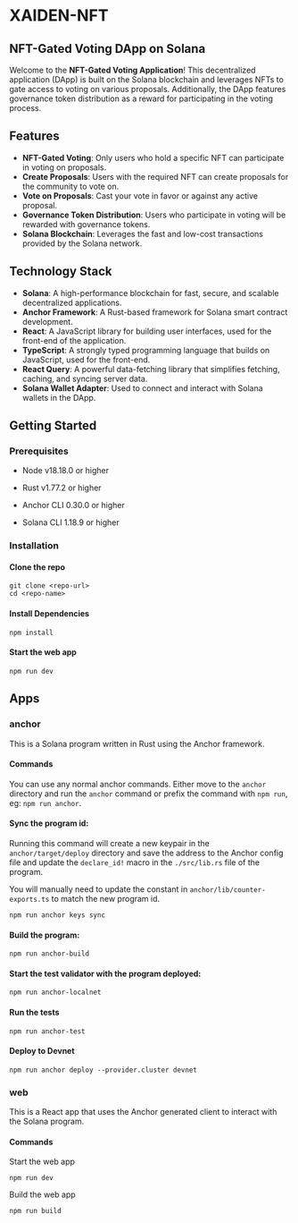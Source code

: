# XAIDEN-NFT

## NFT-Gated Voting DApp on Solana

Welcome to the **NFT-Gated Voting Application**! This decentralized application (DApp) is built on the Solana blockchain and leverages NFTs to gate access to voting on various proposals. Additionally, the DApp features governance token distribution as a reward for participating in the voting process.

## Features

- **NFT-Gated Voting**: Only users who hold a specific NFT can participate in voting on proposals.
- **Create Proposals**: Users with the required NFT can create proposals for the community to vote on.
- **Vote on Proposals**: Cast your vote in favor or against any active proposal.
- **Governance Token Distribution**: Users who participate in voting will be rewarded with governance tokens.
- **Solana Blockchain**: Leverages the fast and low-cost transactions provided by the Solana network.

## Technology Stack

- **Solana**: A high-performance blockchain for fast, secure, and scalable decentralized applications.
- **Anchor Framework**: A Rust-based framework for Solana smart contract development.
- **React**: A JavaScript library for building user interfaces, used for the front-end of the application.
- **TypeScript**: A strongly typed programming language that builds on JavaScript, used for the front-end.
- **React Query**: A powerful data-fetching library that simplifies fetching, caching, and syncing server data.
- **Solana Wallet Adapter**: Used to connect and interact with Solana wallets in the DApp.

## Getting Started

### Prerequisites

- Node v18.18.0 or higher

- Rust v1.77.2 or higher
- Anchor CLI 0.30.0 or higher
- Solana CLI 1.18.9 or higher

### Installation

#### Clone the repo

```shell
git clone <repo-url>
cd <repo-name>
```

#### Install Dependencies

```shell
npm install
```

#### Start the web app

```
npm run dev
```

## Apps

### anchor

This is a Solana program written in Rust using the Anchor framework.

#### Commands

You can use any normal anchor commands. Either move to the `anchor` directory and run the `anchor` command or prefix the command with `npm run`, eg: `npm run anchor`.

#### Sync the program id:

Running this command will create a new keypair in the `anchor/target/deploy` directory and save the address to the Anchor config file and update the `declare_id!` macro in the `./src/lib.rs` file of the program.

You will manually need to update the constant in `anchor/lib/counter-exports.ts` to match the new program id.

```shell
npm run anchor keys sync
```

#### Build the program:

```shell
npm run anchor-build
```

#### Start the test validator with the program deployed:

```shell
npm run anchor-localnet
```

#### Run the tests

```shell
npm run anchor-test
```

#### Deploy to Devnet

```shell
npm run anchor deploy --provider.cluster devnet
```

### web

This is a React app that uses the Anchor generated client to interact with the Solana program.

#### Commands

Start the web app

```shell
npm run dev
```

Build the web app

```shell
npm run build
```


